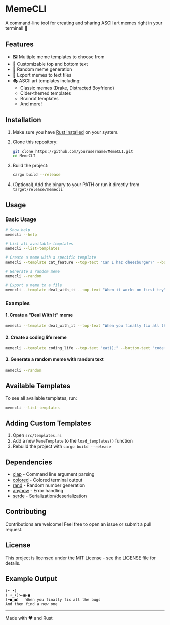 # MemeCLI

A command-line tool for creating and sharing ASCII art memes right in your terminal! 🚀

## Features

- 🖼️ Multiple meme templates to choose from
- 🎨 Customizable top and bottom text
- 🎲 Random meme generation
- 💾 Export memes to text files
- 🎭 ASCII art templates including:
  - Classic memes (Drake, Distracted Boyfriend)
  - Cider-themed templates
  - Brainrot templates
  - And more!

## Installation

1. Make sure you have [Rust installed](https://www.rust-lang.org/tools/install) on your system.

2. Clone this repository:
   ```bash
   git clone https://github.com/yourusername/MemeCLI.git
   cd MemeCLI
   ```

3. Build the project:
   ```bash
   cargo build --release
   ```

4. (Optional) Add the binary to your PATH or run it directly from `target/release/memecli`

## Usage

### Basic Usage

```bash
# Show help
memecli --help

# List all available templates
memecli --list-templates

# Create a meme with a specific template
memecli --template cat_feature --top-text "Can I haz cheezburger?" --bottom-text "Plz?"

# Generate a random meme
memecli --random

# Export a meme to a file
memecli --template deal_with_it --top-text "When it works on first try" --export meme.txt
```

### Examples

#### 1. Create a "Deal With It" meme
```bash
memecli --template deal_with_it --top-text "When you finally fix all the bugs" --bottom-text "And then find a new one"
```

#### 2. Create a coding life meme
```bash
memecli --template coding_life --top-text "eat();" --bottom-text "code();"
```

#### 3. Generate a random meme with random text
```bash
memecli --random
```

## Available Templates

To see all available templates, run:
```bash
memecli --list-templates
```

## Adding Custom Templates

1. Open `src/templates.rs`
2. Add a new `MemeTemplate` to the `load_templates()` function
3. Rebuild the project with `cargo build --release`

## Dependencies

- [clap](https://crates.io/crates/clap) - Command line argument parsing
- [colored](https://crates.io/crates/colored) - Colored terminal output
- [rand](https://crates.io/crates/rand) - Random number generation
- [anyhow](https://crates.io/crates/anyhow) - Error handling
- [serde](https://crates.io/crates/serde) - Serialization/deserialization

## Contributing

Contributions are welcome! Feel free to open an issue or submit a pull request.

## License

This project is licensed under the MIT License - see the [LICENSE](LICENSE) file for details.

## Example Output

```
(•_•)
( •_•)>⌐■-■
(⌐■_■)   When you finally fix all the bugs
And then find a new one
```

---

Made with ❤️ and Rust
